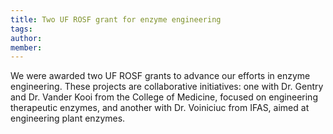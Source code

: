 ```yaml
---
title: Two UF ROSF grant for enzyme engineering
tags:
author: 
member: 
---
```


We were awarded two UF ROSF grants to advance our efforts in enzyme engineering. These projects are collaborative initiatives: one with Dr. Gentry and Dr. Vander Kooi from the College of Medicine, focused on engineering therapeutic enzymes, and another with Dr. Voiniciuc from IFAS, aimed at engineering plant enzymes.
